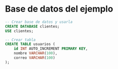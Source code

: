 # Base de datos del ejemplo
```sql
-- Crear base de datos y usarla
CREATE DATABASE clientes;
USE clientes;

-- Crear tabla
CREATE TABLE usuarios (
    id INT AUTO_INCREMENT PRIMARY KEY,
    nombre VARCHAR(100),
    correo VARCHAR(100)
);
```
